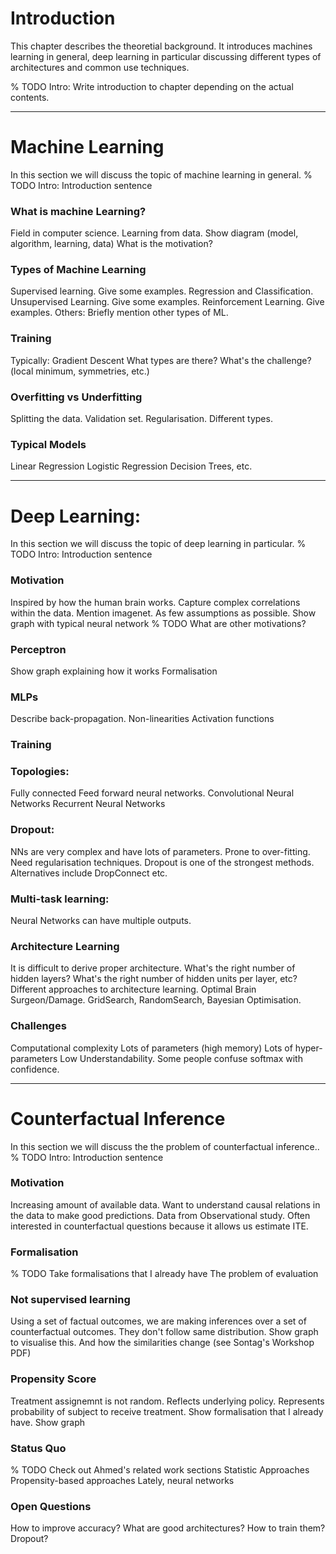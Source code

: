 # Introduction
This chapter describes the theoretial background. 
It introduces machines learning in general, deep learning in particular discussing different types of architectures and common use techniques. 

% TODO Intro: Write introduction to chapter depending on the actual contents. 

---

# Machine Learning
In this section we will discuss the topic of machine learning in general. 
% TODO Intro: Introduction sentence 

### What is machine Learning? 
Field in computer science. 
Learning from data. 
Show diagram (model, algorithm, learning, data)
What is the motivation? 

### Types of Machine Learning
Supervised learning. Give some examples. Regression and Classification. 
Unsupervised Learning. Give some examples. 
Reinforcement Learning. Give examples.
Others: Briefly mention other types of ML. 

### Training
Typically: Gradient Descent
What types are there? 
What's the challenge? (local minimum, symmetries, etc.)


### Overfitting vs Underfitting 
Splitting the data. 
Validation set. 
Regularisation. Different types. 

### Typical Models
Linear Regression
Logistic Regression
Decision Trees, etc. 

---

# Deep Learning:
In this section we will discuss the topic of deep learning in particular. 
% TODO Intro: Introduction sentence 

### Motivation
Inspired by how the human brain works.
Capture complex correlations within the data. 
Mention imagenet.
As few assumptions as possible. 
Show graph with typical neural network
% TODO What are other motivations? 

### Perceptron 
Show graph explaining how it works
Formalisation

### MLPs
Describe back-propagation.
Non-linearities
Activation functions


### Training


### Topologies:
Fully connected Feed forward neural networks.
Convolutional Neural Networks
Recurrent Neural Networks

### Dropout:
NNs are very complex and have lots of parameters. 
Prone to over-fitting. 
Need regularisation techniques. 
Dropout is one of the strongest methods. 
Alternatives include DropConnect etc. 

### Multi-task learning:
Neural Networks can have multiple outputs. 

### Architecture Learning
It is difficult to derive proper architecture. 
What's the right number of hidden layers? What's the right number of hidden units per layer, etc? 
Different approaches to architecture learning. Optimal Brain Surgeon/Damage. GridSearch, RandomSearch, Bayesian Optimisation.

### Challenges
Computational complexity
Lots of parameters (high memory)
Lots of hyper-parameters 
Low Understandability. Some people confuse softmax with confidence.  

---

# Counterfactual Inference
In this section we will discuss the the problem of counterfactual inference.. 
% TODO Intro: Introduction sentence 

### Motivation
Increasing amount of available data. 
Want to understand causal relations in the data to make good predictions. 
Data from Observational study. Often interested in counterfactual questions because it allows us estimate ITE. 

### Formalisation
% TODO Take formalisations that I already have
The problem of evaluation

### Not supervised learning
Using a set of factual outcomes, we are making inferences over a set of counterfactual outcomes. 
They don't follow same distribution. 
Show graph to visualise this. And how the similarities change (see Sontag's Workshop PDF)

### Propensity Score
Treatment assignemnt is not random. 
Reflects underlying policy. 
Represents probability of subject to receive treatment. 
Show formalisation that I already have. 
Show graph

### Status Quo
% TODO Check out Ahmed's related work sections
Statistic Approaches
Propensity-based approaches
Lately, neural networks

### Open Questions
How to improve accuracy? 
What are good architectures? 
How to train them? 
Dropout? 
